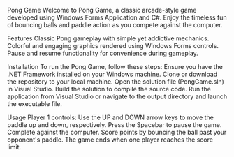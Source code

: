 Pong Game
Welcome to Pong Game, a classic arcade-style game developed using Windows Forms Application and C#. 
Enjoy the timeless fun of bouncing balls and paddle action as you compete against the computer.

Features 
Classic Pong gameplay with simple yet addictive mechanics. Colorful and engaging graphics rendered using Windows Forms controls. Pause and resume functionality for convenience during gameplay.

Installation 
To run the Pong Game, follow these steps:
Ensure you have the .NET Framework installed on your Windows machine. 
Clone or download the repository to your local machine. Open the solution file (PongGame.sln) in Visual Studio. 
Build the solution to compile the source code. 
Run the application from Visual Studio or navigate to the output directory and launch the executable file.

Usage 
Player 1 controls: Use the UP and DOWN arrow keys to move the paddle up and down, respectively. 
Press the Spacebar to pause the game.
Complete against the computer. 
Score points by bouncing the ball past your opponent's paddle.
The game ends when one player reaches the score limit.
